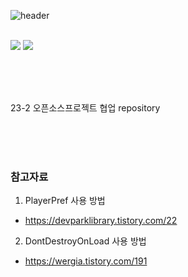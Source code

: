 ![header](https://capsule-render.vercel.app/api?type=rect&color=auto&height=300&section=header&text=Read%20Me&fontSize=60&animation=twinkling&desc=CastAway%20OpenSource%20Project)

<br/>

<img src="https://img.shields.io/badge/Unity-000000?style=flat&logo=Unity&logoColor=white"/>
<img src="https://img.shields.io/badge/C%20Sharp-512BD4?style=flat&logo=C%20Sharp&logoColor=white"/>

<br/><br/><br/>

23-2 오픈소스프로젝트 협업 repository

<br/><br/><br/>

### 참고자료
1. PlayerPref 사용 방법
- https://devparklibrary.tistory.com/22
2. DontDestroyOnLoad 사용 방법
- https://wergia.tistory.com/191
